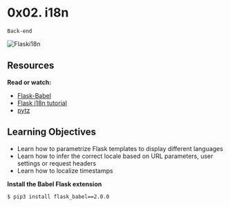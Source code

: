 # 0x02. i18n
`Back-end`

![Flaski18n](https://s3.amazonaws.com/alx-intranet.hbtn.io/uploads/medias/2020/1/91e1c50322b2428428f9.jpeg?X-Amz-Algorithm=AWS4-HMAC-SHA256&X-Amz-Credential=AKIARDDGGGOUSBVO6H7D%2F20241106%2Fus-east-1%2Fs3%2Faws4_request&X-Amz-Date=20241106T165236Z&X-Amz-Expires=86400&X-Amz-SignedHeaders=host&X-Amz-Signature=9a1b34300f43fbee2ab0dbeac04c7a78350f6cffc30f55517e3864c41fc84c20)

## Resources
**Read or watch:**
* [Flask-Babel](https://web.archive.org/web/20201111174034/https://flask-babel.tkte.ch/)
* [Flask i18n tutorial](https://blog.miguelgrinberg.com/post/the-flask-mega-tutorial-part-xiii-i18n-and-l10n)
* [pytz](https://pypi.org/project/pytz/)

## Learning Objectives
* Learn how to parametrize Flask templates to display different languages
* Learn how to infer the correct locale based on URL parameters, user settings or request headers
* Learn how to localize timestamps

**Install the Babel Flask extension**
```
$ pip3 install flask_babel==2.0.0
```
